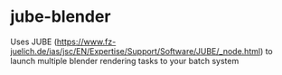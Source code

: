 # jube-blender
Uses JUBE (https://www.fz-juelich.de/ias/jsc/EN/Expertise/Support/Software/JUBE/_node.html) to launch multiple blender rendering tasks to your batch system
